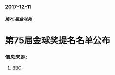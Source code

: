 ### [2017-12-11](/zh/news/2017/12/11/index.md)

##### 第75届金球奖
# 第75届金球奖提名名单公布 




### 信息来源:

1. [BBC](http://www.bbc.co.uk/news/entertainment-arts-42310630)
